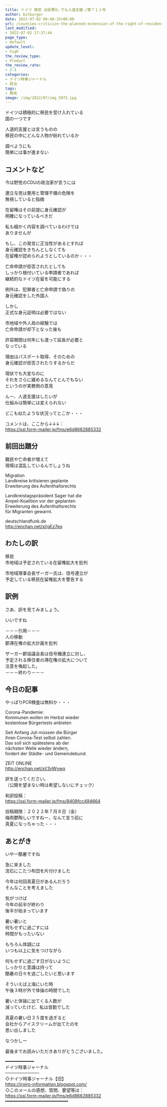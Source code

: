 ```yaml
---
title: ドイツ 移民 治安悪化-でも人道支援-/第７１１号
author: bitburger
date: 2022-07-02 08:48:33+00:00
url: /counties-criticize-the-planned-extension-of-the-right-of-residence/
last_modified:
- 2022-07-02 17:37:44
page_type:
- default
update_level:
- high
the_review_type:
- Product
the_review_rate:
- 2.5
categories:
- ドイツ時事ジャーナル
- 政治
tags:
- 移民
image: /img/2022/07/img_5972.jpg
---
```

ドイツは積極的に移民を受け入れている  
国の一つです

人道的支援とは言うものの  
移民の中にどんな人物が紛れているか

調べようにも  
簡単には事が進まない

## コメントなど 

今は野党のCDUの政治家が言うには

連立与党は悪用と管理不備の危険を  
無視していると指摘

在留権はその前提に身元確認が  
明確になっているべきだ

私も細かく内容を調べているわけでは  
ありませんが

もし、この発言に正当性があるとすれば  
身元確認をきちんとしなくても  
在留権が認められようとしているのか・・・

亡命申請が拒否されたとしても  
しっかり根付いている申請者であれば  
継続的なドイツ在留を可能にする

例外は、犯罪者と亡命申請で偽りの  
身元確認をした外国人

しかし  
正式な身元証明は必要ではない

市地域や外人局の経験では  
亡命申請が却下となった後も

許容期間は何年にも渡って延長が必要と  
なっている

理由はパスポート取得、そのための  
身元確認が拒否されたりするからだ

現状でも大変なのに  
それをさらに緩めるなんてとんでもない  
というのが実務側の意見

んー、人道支援はしたいが  
仕組みは簡単には変えられない

どこも似たような状況ってとこか・・・

コメントは、ここから↓↓↓：  
<https://ssl.form-mailer.jp/fms/e6d8662885332>

## 前回出題分 

難民や亡命者が増えて  
現場は混乱しているんでしょうね

Migration  
Landkreise kritisieren geplante  
Erweiterung des Aufenthaltsrechts

Landkreistagspräsident Sager hat die  
Ampel-Koalition vor der geplanten  
Erweiterung des Aufenthaltsrechts  
für Migranten gewarnt.

deutschlandfunk.de  
http://enchan.net/xl/gEz7eq

## わたしの訳 

移民  
市地域は予定されている在留権拡大を批判

市地域理事会長ザーガー氏は、信号連立が  
予定している移民在留権拡大を警告する

## 訳例 

さあ、訳を見てみましょう。

いいですね

－－－引用－－－  
人の移動  
郡滞在権の拡大計画を批判

ザーガー郡協議会長は信号機連立に対し、  
予定される移住者の滞在権の拡大について  
注意を喚起した。  
－－－終わり－－－

## 今日の記事 

やっぱりPCR検査は無料か・・・

Corona-Pandemie:  
Kommunen wollen im Herbst wieder  
kostenlose Bürgertests anbieten

Seit Anfang Juli müssen die Bürger  
ihren Corona-Test selbst zahlen.  
Das soll sich spätestens ab der  
nächsten Welle wieder ändern,  
fordert der Städte- und Gemeindebund.

ZEIT ONLINE  
<http://enchan.net/xl/3nWywq>

訳を送ってください。  
（公開を望まない時は希望しないにチェック）

和訳投稿：  
<https://ssl.form-mailer.jp/fms/8408fcc494664>

投稿期限：２０２２年７月８日（金）  
梅雨鬱陶しいですねー、なんて言う前に  
真夏になっちゃった・・・

## あとがき 

いやー酷暑ですね

急に来ました  
流石にこたつ布団を片付けました

今年は何回真夏日があるんだろう  
そんなことを考えました

気がつけば  
今年の前半が終わり  
後半が始まっています

暑い暑いと  
何もせずに過ごすには  
時間がもったいない

もちろん体調には  
いつも以上に気をつけながら

何もせずに過ごす日がないように  
しっかりと意識は持って  
酷暑の日々を過ごしたいと思います

そういえば上海にいた時  
午後３時が外で体操の時間でした

暑いと体操に出てくる人数が  
減っていたけど、私は皆勤でした

真夏の暑い日３５度を過ぎると  
会社からアイスクリームが出てたのを  
思い出しました

なつかしー

最後までお読みいただきありがとうございました。

━━━━━━━━━━━  
ドイツ時事ジャーナル  
───────────  
◇ドイツ時事ジャーナル【旧】  
<https://iroiro-information.blogspot.com/>  
◇このメールの感想、質問、要望等は：  
<https://ssl.form-mailer.jp/fms/e6d8662885332>  
━━━━━━━━━━━━━━━━━━━━━━━━